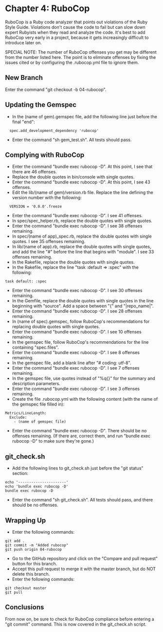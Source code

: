 # Chapter 4: RuboCop

RuboCop is a Ruby code analyzer that points out violations of the Ruby Style Guide. Violations don't cause the code to fail but can slow down expert Rubyists when they read and analyze the code. It's best to add RuboCop very early in a project, because it gets increasingly difficult to introduce later on.

SPECIAL NOTE: The number of RuboCop offenses you get may be different from the number listed here. The point is to eliminate offenses by fixing the issues cited or by configuring the .rubocop.yml file to ignore them.

## New Branch
Enter the command "git checkout -b 04-rubocop".

## Updating the Gemspec
* In the (name of gem).gemspec file, add the following line just before the final "end":
```
  spec.add_development_dependency 'rubocop'
```
* Enter the command "sh gem_test.sh".  All tests should pass.

## Complying with RuboCop
* Enter the command "bundle exec rubocop -D".  At this point, I see that there are 46 offenses.
* Replace the double quotes in bin/console with single quotes.
* Enter the command "bundle exec rubocop -D".  At this point, I see 43 offenses.
* Edit the lib/(name of gem)/version.rb file.  Replace the line defining the version number with the following:
```
  VERSION = '0.0.0'.freeze
```
* Enter the command "bundle exec rubocop -D".  I see 41 offenses.
* In spec/spec_helper.rb, replace the double quotes with single quotes.
* Enter the command "bundle exec rubocop -D".  I see 38 offenses remaining.
* In spec/(name of app)_spec.rb, replace the double quotes with single quotes.  I see 35 offenses remaining.
* In lib/(name of app).rb, replace the double quotes with single quotes, and add the line "#" before the line that begins with "module".  I see 33 offenses remaining.
* In the Rakefile, replace the double quotes with single quotes.
* In the Rakefile, replace the line "task :default => :spec" with the following:
```
task default: :spec
```
* Enter the command "bundle exec rubocop -D".  I see 30 offenses remaining.
* In the Gemfile, replace the double quotes with single quotes in the line beginning with "source".  Add a space between "{" and "|repo_name|".
* Enter the command "bundle exec rubocop -D".  I see 28 offenses remaining.
* In (name of spec).gemspec, follow RuboCop's recommendations for replacing double quotes with single quotes.
* Enter the command "bundle exec rubocop -D".  I see 10 offenses remaining.
* In the gemspec file, follow RuboCop's recommendations for the line containing "spec.files".
* Enter the command "bundle exec rubocop -D".  I see 8 offenses remaining.
* In the gemspec file, add a blank line after "# coding: utf-8".
* Enter the command "bundle exec rubocop -D".  I see 7 offenses remaining.
* In the gemspec file, use quotes instead of "%q{}" for the summary and description parameters.
* Enter the command "bundle exec rubocop -D".  I see 3 offenses remaining.
* Create the file .rubocop.yml with the following content (with the name of the gemspec file filled in):
```
Metrics/LineLength:
  Exclude:
    - (name of gemspec file)
```
* Enter the command "bundle exec rubocop -D".  There should be no offenses remaining.  (If there are, correct them, and run "bundle exec rubocop -D" to make sure they're gone.)

## git_check.sh
* Add the following lines to git_check.sh just before the "git status" section:
```
echo '----------------------'
echo 'bundle exec rubocop -D'
bundle exec rubocop -D
```
* Enter the command "sh git_check.sh".  All tests should pass, and there should be no offenses.

## Wrapping Up
* Enter the following commands:
```
git add .
git commit -m "Added rubocop"
git push origin 04-rubocop
```
* Go to the GitHub repository and click on the "Compare and pull request" button for this branch.
* Accept this pull request to merge it with the master branch, but do NOT delete this branch.
* Enter the following commands:
```
git checkout master
git pull
```

## Conclusions
From now on, be sure to check for RuboCop compliance before entering a "git commit" command.  This is now covered in the git_check.sh script.
